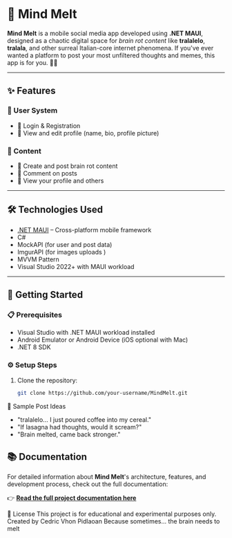 # 🧠 Mind Melt

**Mind Melt** is a mobile social media app developed using **.NET MAUI**, designed as a chaotic digital space for *brain rot content* like **tralalelo**, **tralala**, and other surreal Italian-core internet phenomena. If you've ever wanted a platform to post your most unfiltered thoughts and memes, this app is for you. 🍝✨

---

## ✨ Features

### 👤 User System
- 🔐 Login & Registration
- 👤 View and edit profile (name, bio, profile picture)

### 📝 Content
- 🧠 Create and post brain rot content
- 💬 Comment on posts
- 📄 View your profile and others

---

## 🛠️ Technologies Used

- [.NET MAUI](https://learn.microsoft.com/en-us/dotnet/maui/) – Cross-platform mobile framework
- C#
- MockAPI (for user and post data)
- ImgurAPI (for images uploads )
- MVVM Pattern
- Visual Studio 2022+ with MAUI workload

---

## 🚀 Getting Started

### 📋 Prerequisites

- Visual Studio with .NET MAUI workload installed
- Android Emulator or Android Device (iOS optional with Mac)
- .NET 8 SDK

### ⚙️ Setup Steps

1. Clone the repository:
   ```bash
   git clone https://github.com/your-username/MindMelt.git

🧠 Sample Post Ideas
- "tralalelo... I just poured coffee into my cereal."
- "If lasagna had thoughts, would it scream?"
- "Brain melted, came back stronger."

## 📚 Documentation
For detailed information about **Mind Melt**'s architecture, features, and development process, check out the full documentation:

👉 [**Read the full project documentation here**](Mind%20Melt%20Documentation.pdf)

📄 License
This project is for educational and experimental purposes only.
Created by Cedric Vhon Pidlaoan
Because sometimes... the brain needs to melt
